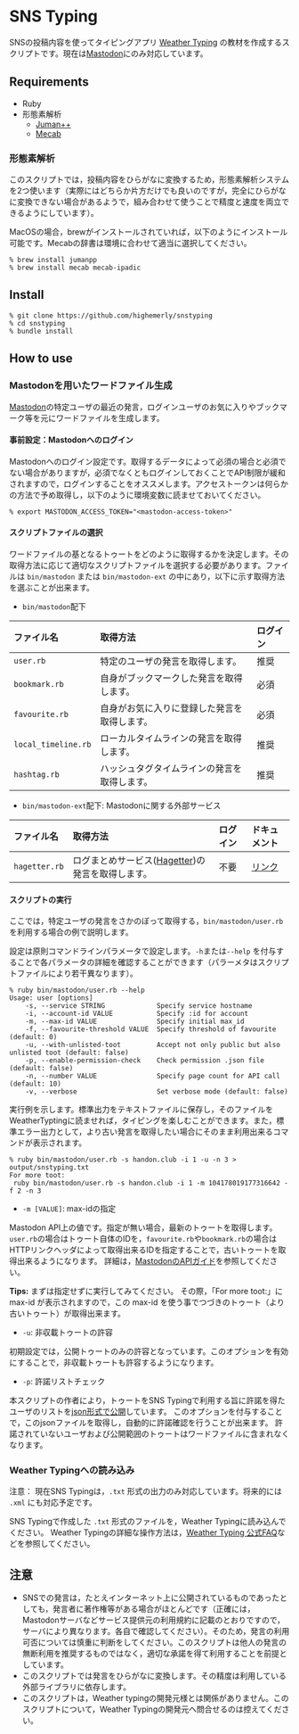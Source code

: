 # SNS Typing

SNSの投稿内容を使ってタイピングアプリ [Weather Typing](https://denasu.com/software/weathertyping.html) の教材を作成するスクリプトです。現在は[Mastodon](https://github.com/tootsuite/mastodon)にのみ対応しています。

## Requirements

- Ruby
- 形態素解析
	- [Juman++](http://nlp.ist.i.kyoto-u.ac.jp/index.php?JUMAN++)
	- [Mecab](https://www.mlab.im.dendai.ac.jp/~yamada/ir/MorphologicalAnalyzer/MeCab.html)

### 形態素解析

このスクリプトでは，投稿内容をひらがなに変換するため，形態素解析システムを2つ使います（実際にはどちらか片方だけでも良いのですが，完全にひらがなに変換できない場合があるようで，組み合わせて使うことで精度と速度を両立できるようにしています）。

MacOSの場合，brewがインストールされていれば，以下のようにインストール可能です。Mecabの辞書は環境に合わせて適当に選択してください。

```
% brew install jumanpp
% brew install mecab mecab-ipadic
```

## Install

```
% git clone https://github.com/highemerly/snstyping
% cd snstyping
% bundle install
```

## How to use

### Mastodonを用いたワードファイル生成

[Mastodon](https://github.com/tootsuite/mastodon)の特定ユーザの最近の発言，ログインユーザのお気に入りやブックマーク等を元にワードファイルを生成します。

#### 事前設定：Mastodonへのログイン

Mastodonへのログイン設定です。取得するデータによって必須の場合と必須でない場合がありますが，必須でなくともログインしておくことでAPI制限が緩和されますので，ログインすることをオススメします。アクセストークンは何らかの方法で予め取得し，以下のように環境変数に読ませておいてください。

```
% export MASTODON_ACCESS_TOKEN="<mastodon-access-token>"
```

#### スクリプトファイルの選択

ワードファイルの基となるトゥートをどのように取得するかを決定します。その取得方法に応じて適切なスクリプトファイルを選択する必要があります。ファイルは `bin/mastodon` または `bin/mastodon-ext` の中にあり，以下に示す取得方法を選ぶことが出来ます。

- `bin/mastodon`配下

|ファイル名|取得方法|ログイン|
|:--------|:---|:---|
|`user.rb`|特定のユーザの発言を取得します。|推奨|
|`bookmark.rb`|自身がブックマークした発言を取得します。|必須|
|`favourite.rb`|自身がお気に入りに登録した発言を取得します。|必須|
|`local_timeline.rb`|ローカルタイムラインの発言を取得します。|推奨|
|`hashtag.rb`|ハッシュタグタイムラインの発言を取得します。|推奨|

- `bin/mastodon-ext`配下: Mastodonに関する外部サービス

|ファイル名|取得方法|ログイン|ドキュメント|
|:--------|:---|:---|:---|
|`hagetter.rb`|ログまとめサービス([Hagetter](https://hagetter.hansode.club/))の発言を取得します。|不要|[リンク](doc/hagetter.md)|

#### スクリプトの実行

ここでは，特定ユーザの発言をさかのぼって取得する，`bin/mastodon/user.rb`を利用する場合の例で説明します。

設定は原則コマンドラインパラメータで設定します。`-h`または`--help` を付与することで各パラメータの詳細を確認することができます（パラーメタはスクリプトファイルにより若干異なります）。

```
% ruby bin/mastodon/user.rb --help
Usage: user [options]
    -s, --service STRING             Specify service hostname
    -i, --account-id VALUE           Specify :id for account
    -m, --max-id VALUE               Specify initial max_id
    -f, --favourite-threshold VALUE  Specify threshold of favourite (default: 0)
    -u, --with-unlisted-toot         Accept not only public but also unlisted toot (default: false)
    -p, --enable-permission-check    Check permission .json file (default: false)
    -n, --number VALUE               Specify page count for API call (default: 10)
    -v, --verbose                    Set verbose mode (default: false)
```

実行例を示します。標準出力をテキストファイルに保存し，そのファイルをWeatherTyptingに読ませれば，タイピングを楽しむことができます。また，標準エラー出力として，より古い発言を取得したい場合にそのまま利用出来るコマンドが表示されます。

```
% ruby bin/mastodon/user.rb -s handon.club -i 1 -u -n 3 > output/snstyping.txt
For more toot:
 ruby bin/mastodon/user.rb -s handon.club -i 1 -m 104178019177316642 -f 2 -n 3
```
- `-m [VALUE]`: max-idの指定

Mastodon API上の値です。指定が無い場合，最新のトゥートを取得します。
`user.rb`の場合はトゥート自体のIDを，`favourite.rb`や`bookmark.rb`の場合はHTTPリンクヘッダによって取得出来るIDを指定することで，古いトゥートを取得出来るようになります。
詳細は，[MastodonのAPIガイド](https://docs.joinmastodon.org/api/)を参照してください。

**Tips:** まずは指定せずに実行してみてください。
その際，「For more toot:」に max-id が表示されますので，この max-id を使う事でつづきのトゥート（より古いトゥート）が取得出来ます。

- `-u`: 非収載トゥートの許容

初期設定では，公開トゥートのみの許容となっています。このオプションを有効にすることで，非収載トゥートも許容するようになります。

- `-p`: 許諾リストチェック

本スクリプトの作者により，トゥートをSNS Typingで利用する旨に許諾を得たユーザのリストを[json形式で公開](https://highemerly.net/snstyping/permission.json)しています。
このオプションを付与することで，このjsonファイルを取得し，自動的に許諾確認を行うことが出来ます。
許諾されていないユーザおよび公開範囲のトゥートはワードファイルに含まれなくなります。

### Weather Typingへの読み込み
注意： 現在SNS Typingは，`.txt` 形式の出力のみ対応しています。将来的には `.xml` にも対応予定です。

SNS Typingで作成した `.txt` 形式のファイルを，Weather Typingに読み込んでください。
Weather Typingの詳細な操作方法は，[Weather Typing 公式FAQ](https://denasu.com/software/wtfaq.html)などを参照してください。

## 注意

- SNSでの発言は，たとえインターネット上に公開されているものであったとしても，発言者に著作権等がある場合がほとんどです（正確には，Mastodonサーバなどサービス提供元の利用規約に記載のとおりですので，サーバにより異なります。各自で確認してください）。そのため，発言の利用可否については慎重に判断をしてください。このスクリプトは他人の発言の無断利用を推奨するものではなく，適切な承諾を得て利用することを前提としています。
- このスクリプトでは発言をひらがなに変換します。その精度は利用している外部ライブラリに依存します。
- このスクリプトは，Weather typingの開発元様とは関係がありません。このスクリプトについて，Weather Typingの開発元へ問合せるのは控えてください。